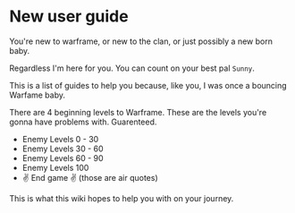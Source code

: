 # New user guide

You're new to warframe, or new to the clan, or just possibly a new born baby.

Regardless I'm here for you. You can count on your best pal `Sunny`.

This is a list of guides to help you because, like you, I was once a bouncing Warfame baby.

There are 4 beginning levels to Warframe. These are the levels you're gonna have problems with. Guarenteed. 

* Enemy Levels 0 - 30
* Enemy Levels 30 - 60
* Enemy Levels 60 - 90
* Enemy Levels 100
* ✌️ End game ✌ (those are air quotes)

This is what this wiki hopes to help you with on your journey.

<!-- https://www.warframe.com/game/quickstart#advanced-maneuvers -->
<!-- https://warframeguide.com/ -->
<!-- https://www.polygon.com/guides/2017/12/1/16721024/warframe-beginners-guide -->
<!-- https://www.rockpapershotgun.com/2019/05/08/warframe-guide-tips-and-tricks-for-beginners-2/ -->
<!-- https://steamcommunity.com/sharedfiles/filedetails/?id=1424069013 -->
<!-- https://steamcommunity.com/sharedfiles/filedetails/ -->
